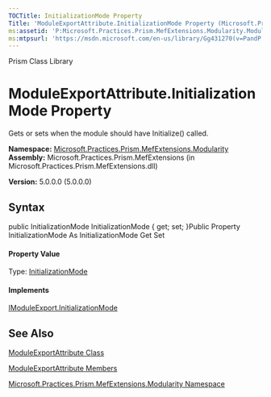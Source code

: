 ```yaml
---
TOCTitle: InitializationMode Property
Title: 'ModuleExportAttribute.InitializationMode Property (Microsoft.Practices.Prism.MefExtensions.Modularity)'
ms:assetid: 'P:Microsoft.Practices.Prism.MefExtensions.Modularity.ModuleExportAttribute.InitializationMode'
ms:mtpsurl: 'https://msdn.microsoft.com/en-us/library/Gg431270(v=PandP.50)'
---
```


Prism Class Library

ModuleExportAttribute.InitializationMode Property
=====================================================

Gets or sets when the module should have Initialize() called.

**Namespace:** [Microsoft.Practices.Prism.MefExtensions.Modularity](https://msdn.microsoft.com/n:microsoft.practices.prism.mefextensions.modularity)
**Assembly:** Microsoft.Practices.Prism.MefExtensions (in Microsoft.Practices.Prism.MefExtensions.dll)

**Version:** 5.0.0.0 (5.0.0.0)

## Syntax


<span id="syntaxToggle"></span>public InitializationMode InitializationMode { get; set; }Public Property InitializationMode As InitializationMode Get Set
#### Property Value

Type: [InitializationMode](https://msdn.microsoft.com/t:microsoft.practices.prism.modularity.initializationmode)
#### Implements

[IModuleExport.InitializationMode](https://msdn.microsoft.com/p:microsoft.practices.prism.mefextensions.modularity.imoduleexport.initializationmode)

See Also
--------


[ModuleExportAttribute Class](https://msdn.microsoft.com/t:microsoft.practices.prism.mefextensions.modularity.moduleexportattribute)

[ModuleExportAttribute Members](https://msdn.microsoft.com/allmembers.t:microsoft.practices.prism.mefextensions.modularity.moduleexportattribute)

[Microsoft.Practices.Prism.MefExtensions.Modularity Namespace](https://msdn.microsoft.com/n:microsoft.practices.prism.mefextensions.modularity)
